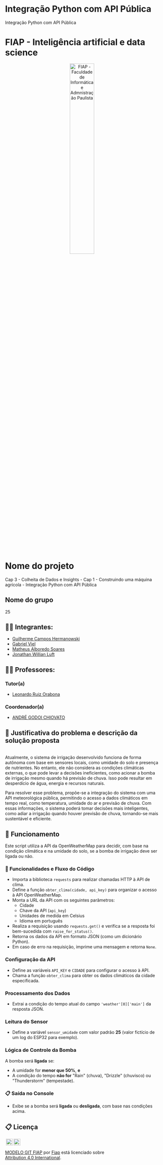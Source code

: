 # Integração Python com API Pública
Integração Python com API Pública
# FIAP - Inteligência artificial e data science

<p align="center">
<a href= "https://www.fiap.com.br/"><img src="assets/logo-fiap.png" alt="FIAP - Faculdade de Informática e Admnistração Paulista" border="0" width=40% height=40%></a>
</p>

<br>

# Nome do projeto
Cap 3 - Colheita de Dados e Insights - Cap 1 - Construindo uma máquina agrícola - Integração Python com API Pública

## Nome do grupo
25

## 👨‍🎓 Integrantes: 
- <a href="https://www.linkedin.com/company/inova-fusca">Guilherme Campos Hermanowski </a>
- <a href="https://www.linkedin.com/company/inova-fusca">Gabriel Viel </a>
- <a href="https://www.linkedin.com/company/inova-fusca"> Matheus Alboredo Soares</a> 
- <a href="https://www.linkedin.com/company/inova-fusca">Jonathan Willian Luft </a>

## 👩‍🏫 Professores:
### Tutor(a) 
- <a href="https://www.linkedin.com/company/inova-fusca">Leonardo Ruiz Orabona</a>
### Coordenador(a)
- <a href="https://www.linkedin.com/company/inova-fusca">ANDRÉ GODOI CHIOVATO</a>


## 📜 Justificativa do problema e descrição da solução proposta

<br>
Atualmente, o sistema de irrigação desenvolvido funciona de forma autônoma com base em sensores locais, como umidade do solo e presença de nutrientes. No entanto, ele não considera as condições climáticas externas, o que pode levar a decisões ineficientes, como acionar a bomba de irrigação mesmo quando há previsão de chuva. Isso pode resultar em desperdício de água, energia e recursos naturais.

Para resolver esse problema, propõe-se a integração do sistema com uma API meteorológica pública, permitindo o acesso a dados climáticos em tempo real, como temperatura, umidade do ar e previsão de chuva. Com essas informações, o sistema poderá tomar decisões mais inteligentes, como adiar a irrigação quando houver previsão de chuva, tornando-se mais sustentável e eficiente.


## 🔧 Funcionamento

Este script utiliza a API da OpenWeatherMap para decidir, com base na condição climática e na umidade do solo, se a bomba de irrigação deve ser ligada ou não.

### 🔧 Funcionalidades e Fluxo do Código

- Importa a biblioteca `requests` para realizar chamadas HTTP à API de clima.
- Define a função `obter_clima(cidade, api_key)` para organizar o acesso à API OpenWeatherMap.
- Monta a URL da API com os seguintes parâmetros:
  - Cidade
  - Chave da API (`api_key`)
  - Unidades de medida em Celsius
  - Idioma em português
- Realiza a requisição usando `requests.get()` e verifica se a resposta foi bem-sucedida com `raise_for_status()`.
- Retorna os dados da API em formato JSON (como um dicionário Python).
- Em caso de erro na requisição, imprime uma mensagem e retorna `None`.

### Configuração da API

- Define as variáveis `API_KEY` e `CIDADE` para configurar o acesso à API.
- Chama a função `obter_clima` para obter os dados climáticos da cidade especificada.

### Processamento dos Dados

- Extrai a condição do tempo atual do campo `'weather'[0]['main']` da resposta JSON.

### Leitura do Sensor

- Define a variável `sensor_umidade` com valor padrão **25** (valor fictício de um log do ESP32 para exemplo).

###  Lógica de Controle da Bomba

A bomba será **ligada** se:
- A umidade for **menor que 50%**, **e**
- A condição do tempo **não for** "Rain" (chuva), "Drizzle" (chuvisco) ou "Thunderstorm" (tempestade).

### 📋 Saída no Console

- Exibe se a bomba será **ligada** ou **desligada**, com base nas condições acima.

## 📋 Licença

<img style="height:22px!important;margin-left:3px;vertical-align:text-bottom;" src="https://mirrors.creativecommons.org/presskit/icons/cc.svg?ref=chooser-v1"><img style="height:22px!important;margin-left:3px;vertical-align:text-bottom;" src="https://mirrors.creativecommons.org/presskit/icons/by.svg?ref=chooser-v1"><p xmlns:cc="http://creativecommons.org/ns#" xmlns:dct="http://purl.org/dc/terms/"><a property="dct:title" rel="cc:attributionURL" href="https://github.com/agodoi/template">MODELO GIT FIAP</a> por <a rel="cc:attributionURL dct:creator" property="cc:attributionName" href="https://fiap.com.br">Fiap</a> está licenciado sobre <a href="http://creativecommons.org/licenses/by/4.0/?ref=chooser-v1" target="_blank" rel="license noopener noreferrer" style="display:inline-block;">Attribution 4.0 International</a>.</p>
